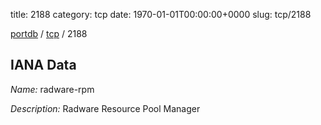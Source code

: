 title: 2188
category: tcp
date: 1970-01-01T00:00:00+0000
slug: tcp/2188

[portdb](/) / [tcp](/category/tcp.html) / 2188


## IANA Data

_Name:_ radware-rpm

_Description:_ Radware Resource Pool Manager

